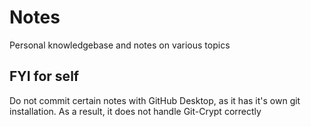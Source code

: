 # Notes

Personal knowledgebase and notes on various topics

## FYI for self

Do not commit certain notes with GitHub Desktop, as it has it's own git installation. As a result, it does not handle Git-Crypt correctly 
